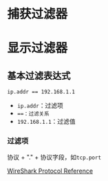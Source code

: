 # 捕获过滤器



# 显示过滤器

## 基本过滤表达式

`ip.addr == 192.168.1.1`

- `ip.addr`：过滤项
- `==：过滤关系`
- `192.168.1.1`：过滤值

### 过滤项

协议 + "." + 协议字段，如`tcp.port`

[WireShark Protocol Reference](https://www.wireshark.org/docs/dfref/)